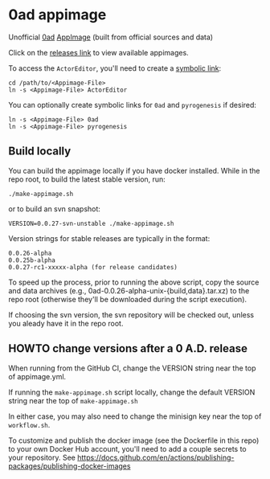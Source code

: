 # 0ad appimage

Unofficial [0ad](https://play0ad.com/)
[AppImage](https://appimage.org/) (built from official sources and
data)

Click on the [releases
link](https://github.com/0ad-matters/0ad-appimage/releases) to view
available appimages.

To access the `ActorEditor`, you'll need to create a [symbolic
link](https://devdojo.com/devdojo/what-is-a-symlink):

    cd /path/to/<Appimage-File>
    ln -s <Appimage-File> ActorEditor

You can optionally create symbolic links for `0ad` and `pyrogenesis`
if desired:

    ln -s <Appimage-File> 0ad
    ln -s <Appimage-File> pyrogenesis

## Build locally

You can build the appimage locally if you have docker installed. While in the
repo root, to build the latest stable version, run:

    ./make-appimage.sh

or to build an svn snapshot:

    VERSION=0.0.27-svn-unstable ./make-appimage.sh

Version strings for stable releases are typically in the format:

    0.0.26-alpha
    0.0.25b-alpha
    0.0.27-rc1-xxxxx-alpha (for release candidates)

To speed up the process, prior to running the above script, copy the source
and data archives (e.g., 0ad-0.0.26-alpha-unix-{build,data}.tar.xz) to the
repo root (otherwise they'll be downloaded during the script execution).

If choosing the svn version, the svn repository will be checked out, unless
you aleady have it in the repo root.

## HOWTO change versions after a 0 A.D. release

When running from the GitHub CI, change the VERSION string near the top of
appimage.yml.

If running the `make-appimage.sh` script locally, change the default VERSION
string near the top of `make-appimage.sh`

In either case, you may also need to change the minisign key near the top of
`workflow.sh`.

To customize and publish the docker image (see the Dockerfile in this repo) to
your own Docker Hub account, you'll need to add a couple secrets to your
repository. See https://docs.github.com/en/actions/publishing-packages/publishing-docker-images


